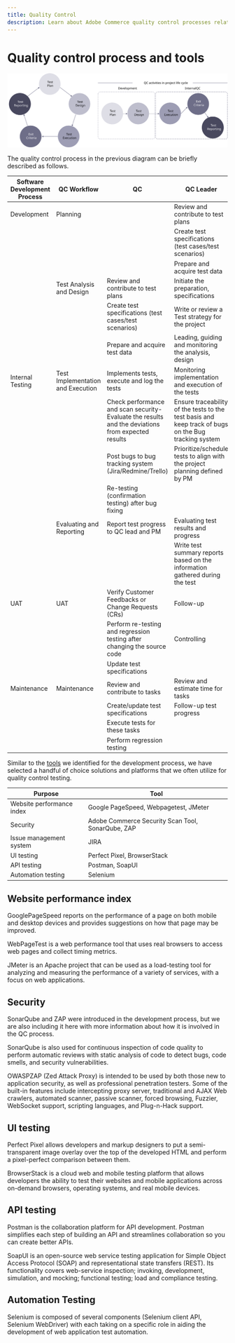 ```yaml
---
title: Quality Control
description: Learn about Adobe Commerce quality control processes related to implementation projects.
---
```


# Quality control process and tools

![Quality control process diagram](../../assets/playbooks/quality-control-diagram.svg)

The quality control process in the previous diagram can be briefly described as follows.

<table>
<thead>
  <tr>
    <th>Software Development Process</th>
    <th>QC Workflow</th>
    <th>QC</th>
    <th>QC Leader</th>
  </tr>
</thead>
<tbody>
  <tr>
    <td>Development</td>
    <td>Planning</td>
    <td></td>
    <td>Review and contribute to test plans</td>
  </tr>
  <tr>
    <td></td>
    <td></td>
    <td></td>
    <td>Create test specifications (test cases/test scenarios)</td>
  </tr>
  <tr>
    <td></td>
    <td></td>
    <td></td>
    <td>Prepare and acquire test data</td>
  </tr>
  <tr>
    <td></td>
    <td>Test Analysis and Design</td>
    <td>Review and contribute to test plans</td>
    <td>Initiate the preparation, specifications</td>
  </tr>
  <tr>
    <td></td>
    <td></td>
    <td>Create test specifications (test cases/test scenarios)</td>
    <td>Write or review a Test strategy for the project</td>
  </tr>
  <tr>
    <td></td>
    <td></td>
    <td>Prepare and acquire test data</td>
    <td> Leading, guiding and monitoring the analysis, design</td>
  </tr>
  <tr>
    <td>Internal Testing</td>
    <td>Test Implementation and Execution</td>
    <td>Implements tests, execute and log the tests</td>
    <td>Monitoring implementation and execution of the tests</td>
  </tr>
  <tr>
    <td></td>
    <td></td>
    <td>Check performance and scan security- Evaluate the results and the deviations from expected results</td>
    <td>Ensure traceability of the tests to the test basis and keep track of bugs on the Bug tracking system</td>
  </tr>
  <tr>
    <td></td>
    <td></td>
    <td>Post bugs to bug tracking system (Jira/Redmine/Trello)</td>
    <td>Prioritize/schedule tests to align with the project planning defined by PM</td>
  </tr>
  <tr>
    <td></td>
    <td></td>
    <td>Re-testing (confirmation testing) after bug fixing</td>
    <td></td>
  </tr>
  <tr>
    <td></td>
    <td>Evaluating and Reporting</td>
    <td>Report test progress to QC lead and PM</td>
    <td>Evaluating test results and progress</td>
  </tr>
  <tr>
    <td></td>
    <td></td>
    <td></td>
    <td>Write test summary reports based on the information gathered during the test</td>
  </tr>
  <tr>
    <td>UAT</td>
    <td>UAT</td>
    <td>Verify Customer Feedbacks or Change Requests (CRs)</td>
    <td>Follow-up</td>
  </tr>
  <tr>
    <td></td>
    <td></td>
    <td>Perform re-testing and regression testing after changing the source code</td>
    <td>Controlling</td>
  </tr>
  <tr>
    <td></td>
    <td></td>
    <td>Update test specifications</td>
    <td></td>
  </tr>
  <tr>
    <td>Maintenance</td>
    <td>Maintenance</td>
    <td>Review and contribute to tasks</td>
    <td>Review and estimate time for tasks</td>
  </tr>
  <tr>
    <td></td>
    <td></td>
    <td>Create/update test specifications</td>
    <td>Follow-up test progress</td>
  </tr>
  <tr>
    <td></td>
    <td></td>
    <td>Execute tests for these tasks</td>
    <td></td>
  </tr>
  <tr>
    <td></td>
    <td></td>
    <td>Perform regression testing</td>
    <td></td>
  </tr>
</tbody>
</table>

Similar to the [tools](project-management-tools.md) we identified for the development process, we have selected a handful of choice solutions and platforms that we often utilize for quality control testing.

| Purpose                   | Tool                                              |
|---------------------------|---------------------------------------------------|
| Website performance index | Google PageSpeed, Webpagetest, JMeter             |
| Security                  | Adobe Commerce Security Scan Tool, SonarQube, ZAP |
| Issue management system   | JIRA                                              |
| UI testing                | Perfect Pixel, BrowserStack                       |
| API testing               | Postman, SoapUI                                   |
| Automation testing        | Selenium                                          |


## Website performance index

GooglePageSpeed reports on the performance of a page on both mobile and desktop devices and provides suggestions on how that page may be improved.

WebPageTest is a web performance tool that uses real browsers to access web pages and collect timing metrics.

JMeter is an Apache project that can be used as a load-testing tool for analyzing and measuring the performance of a variety of services, with a focus on web applications.

## Security

SonarQube and ZAP were introduced in the development process, but we are also including it here with more information about how it is involved in the QC process.

SonarQube is also used for continuous inspection of code quality to perform automatic reviews with static analysis of code to detect bugs, code smells, and security vulnerabilities.

OWASPZAP (Zed Attack Proxy) is intended to be used by both those new to application security, as well as professional penetration testers. Some of the built-in features include intercepting proxy server, traditional and AJAX Web crawlers, automated scanner, passive scanner, forced browsing, Fuzzier, WebSocket support, scripting languages, and Plug-n-Hack support.

## UI testing

Perfect Pixel allows developers and markup designers to put a semi-transparent image overlay over the top of the developed HTML and perform a pixel-perfect comparison between them.

BrowserStack is a cloud web and mobile testing platform that allows developers the ability to test their websites and mobile applications across on-demand browsers, operating systems, and real mobile devices.

## API testing 

Postman is the collaboration platform for API development. Postman simplifies each step of building an API and streamlines collaboration so you can create better APIs.

SoapUI is an open-source web service testing application for Simple Object Access Protocol (SOAP) and representational state transfers (REST). Its functionality covers web-service inspection; invoking, development, simulation, and mocking; functional testing; load and compliance testing.

## Automation Testing

Selenium is composed of several components (Selenium client API, Selenium WebDriver) with each taking on a specific role in aiding the development of web application test automation.

